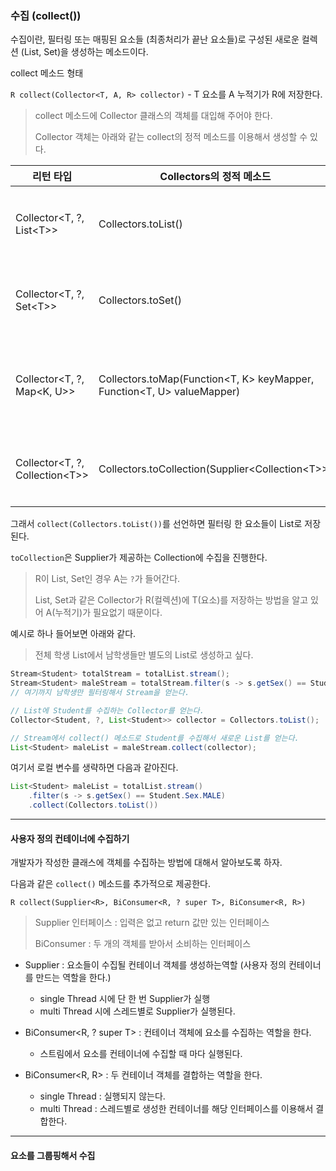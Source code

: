 ### 수집 (collect())

수집이란, 필터링 또는 매핑된 요소들 (최종처리가 끝난 요소들)로 구성된 새로운 컬렉션 (List, Set)을 생성하는 메소드이다.

collect 메소드 형태

`R collect(Collector<T, A, R> collector)` - T 요소를 A 누적기가 R에 저장한다.

> collect 메소드에 Collector 클래스의 객체를 대입해 주어야 한다.
>
> Collector 객체는 아래와 같는 collect의 정적 메소드를 이용해서 생성할 수 있다.

| 리턴 타입 | Collectors의 정적 메소드 | 설명 |
| --- | --- | --------------------- |
| Collector<T, ?, List\<T>> | Collectors.toList() | 요소(T)들을 List에 저장하는 Collector를 얻는다. |
| Collector<T, ?, Set\<T>> | Collectors.toSet() | 요소 (T)들을 Set에 저장하는 Collector를 얻는다.|
| Collector<T, ?, Map<K, U>> | Collectors.toMap(Function<T, K> keyMapper, Function<T, U> valueMapper) | T를 K와 U로 매핑해서 K를 키로, U를 값으로 Map에 저장 |
| Collector<T, ?, Collection\<T>> | Collectors.toCollection(Supplier<Collection\<T>>) | T를 Supplier가 제공한 Collection에 저장 |

그래서 `collect(Collectors.toList())`를 선언하면 필터링 한 요소들이 List로 저장된다.

`toCollection`은 Supplier가 제공하는 Collection에 수집을 진행한다.

> R이 List, Set인 경우 A는 `?`가 들어간다.
>
> List, Set과 같은 Collector가 R(컬렉션)에 T(요소)를 저장하는 방법을 알고 있어 A(누적기)가 필요없기 때문이다.

예시로 하나 들어보면 아래와 같다.

> 전체 학생 List에서 남학생들만 별도의 List로 생성하고 싶다.

```java
Stream<Student> totalStream = totalList.stream();
Stream<Student> maleStream = totalStream.filter(s -> s.getSex() == Student.Sex.MALE);
// 여기까지 남학생만 필터링해서 Stream을 얻는다.

// List에 Student를 수집하는 Collector를 얻는다.
Collector<Student, ?, List<Student>> collector = Collectors.toList();

// Stream에서 collect() 메소드로 Student를 수집해서 새로운 List를 얻는다.
List<Student> maleList = maleStream.collect(collector);
```

여기서 로컬 변수를 생략하면 다음과 같아진다.

```java
List<Student> maleList = totalList.stream()
    .filter(s -> s.getSex() == Student.Sex.MALE)
    .collect(Collectors.toList())
```

---

#### 사용자 정의 컨테이너에 수집하기

개발자가 작성한 클래스에 객체를 수집하는 방법에 대해서 알아보도록 하자.

다음과 같은 `collect()` 메소드를 추가적으로 제공한다.

`R collect(Supplier<R>, BiConsumer<R, ? super T>, BiConsumer<R, R>)`

> Supplier 인터페이스 : 입력은 없고 return 값만 있는 인터페이스
>
> BiConsumer : 두 개의 객체를 받아서 소비하는 인터페이스

- Supplier : 요소들이 수집될 컨테이너 객체를 생성하는역할 (사용자 정의 컨테이너를 만드는 역할을 한다.)
    - single Thread 시에 단 한 번 Supplier가 실행
    - multi Thread 시에 스레드별로 Supplier가 실행된다.

- BiConsumer<R, ? super T> : 컨테이너 객체에 요소를 수집하는 역할을 한다.
    - 스트림에서 요소를 컨테이너에 수집할 때 마다 실행된다.
    
- BiConsumer<R, R> : 두 컨테이너 객체를 결합하는 역할을 한다.
    - single Thread : 실행되지 않는다.
    - multi Thread : 스레드별로 생성한 컨테이너를 해당 인터페이스를 이용해서 결합한다.
    
---

#### 요소를 그룹핑해서 수집